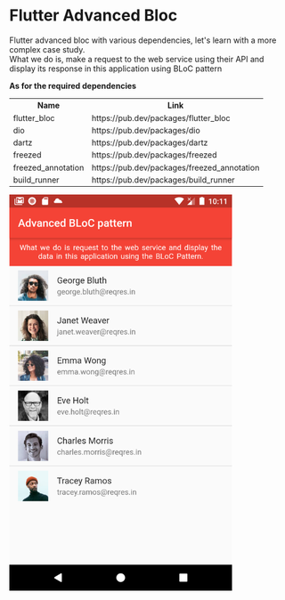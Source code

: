 # Flutter Advanced Bloc

<p>Flutter advanced bloc with various dependencies, let's learn with a more complex case study.</br>What we do is, make a request to the web service using their API and display its response in this application using BLoC pattern</p>
<p><b>As for the required dependencies</b></p>

<table>
  <tr>
    <th>Name</th>
    <th>Link</th>
  </tr>
  <tr>
    <td>flutter_bloc</td>
    <td>https://pub.dev/packages/flutter_bloc</td>
  </tr>
  <tr>
    <td>dio</td>
    <td>https://pub.dev/packages/dio</td>
  </tr>  
  <tr>
    <td>dartz</td>
    <td>https://pub.dev/packages/dartz</td>
  </tr>  
  <tr>
    <td>freezed</td>
    <td>https://pub.dev/packages/freezed</td>
  </tr>
  <tr>
    <td>freezed_annotation</td>
    <td>https://pub.dev/packages/freezed_annotation</td>
  </tr>  
   <tr>
    <td>build_runner</td>
    <td>https://pub.dev/packages/build_runner</td>
  </tr>
</table>



<img src="_source/project.png" width=400/>
